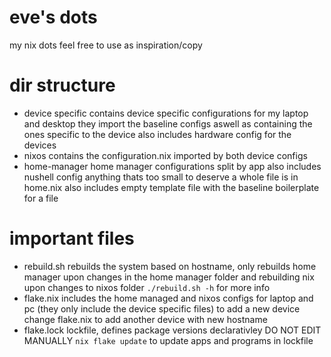 # eve's dots

my nix dots
feel free to use as inspiration/copy

# dir structure

- device specific
  contains device specific configurations for my laptop and desktop
  they import the baseline configs aswell as containing the ones specific to the device
  also includes hardware config for the devices
- nixos
  contains the configuration.nix imported by both device configs
- home-manager
  home manager configurations split by app
  also includes nushell config
  anything thats too small to deserve a whole file is in home.nix
  also includes empty template file with the baseline boilerplate for a file

# important files

- rebuild.sh
  rebuilds the system based on hostname,
  only rebuilds home manager upon changes in the home manager folder and rebuilding nix upon changes to nixos folder
  `./rebuild.sh -h` for more info
- flake.nix
  includes the home managed and nixos configs for laptop and pc (they only include the device specific files)
  to add a new device change flake.nix to add another device with new hostname
- flake.lock
  lockfile, defines package versions declarativley
  DO NOT EDIT MANUALLY
  `nix flake update` to update apps and programs in lockfile
